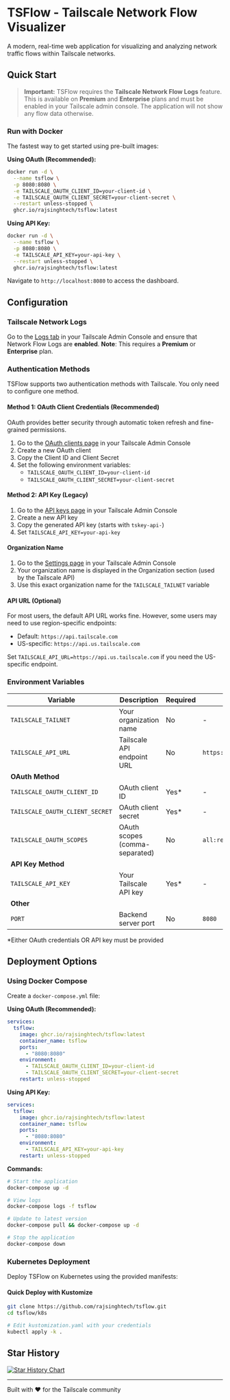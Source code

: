 # TSFlow - Tailscale Network Flow Visualizer

A modern, real-time web application for visualizing and analyzing network traffic flows within Tailscale networks.

## Quick Start
> **Important:** TSFlow requires the **Tailscale Network Flow Logs** feature. This is available on **Premium** and **Enterprise** plans and must be enabled in your Tailscale admin console. The application will not show any flow data otherwise.

### Run with Docker

The fastest way to get started using pre-built images:

**Using OAuth (Recommended):**
```bash
docker run -d \
  --name tsflow \
  -p 8080:8080 \
  -e TAILSCALE_OAUTH_CLIENT_ID=your-client-id \
  -e TAILSCALE_OAUTH_CLIENT_SECRET=your-client-secret \
  --restart unless-stopped \
  ghcr.io/rajsinghtech/tsflow:latest
```

**Using API Key:**
```bash
docker run -d \
  --name tsflow \
  -p 8080:8080 \
  -e TAILSCALE_API_KEY=your-api-key \
  --restart unless-stopped \
  ghcr.io/rajsinghtech/tsflow:latest
```

Navigate to `http://localhost:8080` to access the dashboard.

## Configuration

### Tailscale Network Logs

Go to the [Logs tab](https://login.tailscale.com/admin/logs) in your Tailscale Admin Console and ensure that Network Flow Logs are **enabled**. **Note**: This requires a **Premium** or **Enterprise** plan.

### Authentication Methods

TSFlow supports two authentication methods with Tailscale. You only need to configure one method.

#### Method 1: OAuth Client Credentials (Recommended)

OAuth provides better security through automatic token refresh and fine-grained permissions.

1. Go to the [OAuth clients page](https://login.tailscale.com/admin/settings/oauth) in your Tailscale Admin Console
2. Create a new OAuth client
3. Copy the Client ID and Client Secret
4. Set the following environment variables:
   - `TAILSCALE_OAUTH_CLIENT_ID=your-client-id`
   - `TAILSCALE_OAUTH_CLIENT_SECRET=your-client-secret`

#### Method 2: API Key (Legacy)

1. Go to the [API keys page](https://login.tailscale.com/admin/settings/keys) in your Tailscale Admin Console
2. Create a new API key
3. Copy the generated API key (starts with `tskey-api-`)
4. Set `TAILSCALE_API_KEY=your-api-key`

#### Organization Name
1. Go to the [Settings page](https://login.tailscale.com/admin/settings/general) in your Tailscale Admin Console
2. Your organization name is displayed in the Organization section (used by the Tailscale API)
3. Use this exact organization name for the `TAILSCALE_TAILNET` variable

#### API URL (Optional)
For most users, the default API URL works fine. However, some users may need to use region-specific endpoints:
- Default: `https://api.tailscale.com`
- US-specific: `https://api.us.tailscale.com`

Set `TAILSCALE_API_URL=https://api.us.tailscale.com` if you need the US-specific endpoint.

### Environment Variables

| Variable | Description | Required | Default |
|----------|-------------|----------|---------|
| `TAILSCALE_TAILNET` | Your organization name | No | - |
| `TAILSCALE_API_URL` | Tailscale API endpoint URL | No | `https://api.tailscale.com` |
| **OAuth Method** |
| `TAILSCALE_OAUTH_CLIENT_ID` | OAuth client ID | Yes* | - |
| `TAILSCALE_OAUTH_CLIENT_SECRET` | OAuth client secret | Yes* | - |
| `TAILSCALE_OAUTH_SCOPES` | OAuth scopes (comma-separated) | No | `all:read` |
| **API Key Method** |
| `TAILSCALE_API_KEY` | Your Tailscale API key | Yes* | - |
| **Other** |
| `PORT` | Backend server port | No | `8080` |

*Either OAuth credentials OR API key must be provided

## Deployment Options

### Using Docker Compose

Create a `docker-compose.yml` file:

**Using OAuth (Recommended):**
```yaml
services:
  tsflow:
    image: ghcr.io/rajsinghtech/tsflow:latest
    container_name: tsflow
    ports:
      - "8080:8080"
    environment:
      - TAILSCALE_OAUTH_CLIENT_ID=your-client-id
      - TAILSCALE_OAUTH_CLIENT_SECRET=your-client-secret
    restart: unless-stopped
```

**Using API Key:**
```yaml
services:
  tsflow:
    image: ghcr.io/rajsinghtech/tsflow:latest
    container_name: tsflow
    ports:
      - "8080:8080"
    environment:
      - TAILSCALE_API_KEY=your-api-key
    restart: unless-stopped
```

**Commands:**
```bash
# Start the application
docker-compose up -d

# View logs
docker-compose logs -f tsflow

# Update to latest version
docker-compose pull && docker-compose up -d

# Stop the application
docker-compose down
```

### Kubernetes Deployment

Deploy TSFlow on Kubernetes using the provided manifests:

#### Quick Deploy with Kustomize

```bash
git clone https://github.com/rajsinghtech/tsflow.git
cd tsflow/k8s

# Edit kustomization.yaml with your credentials
kubectl apply -k .
```

## Star History

[![Star History Chart](https://api.star-history.com/svg?repos=rajsinghtech/tsflow&type=Date)](https://star-history.com/#rajsinghtech/tsflow&Date)

---

Built with ❤️ for the Tailscale community